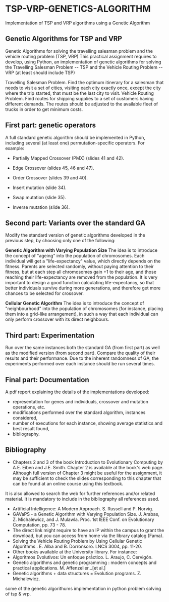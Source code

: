 # TSP-VRP-GENETICS-ALGORITHM
Implementation of TSP and VRP algorithms using a Genetic Algorithm

## Genetic Algorithms for TSP and VRP
Genetic Algorithms for solving the travelling salesman problem and the vehicle routing problem (TSP, VRP)
This practical assignment requires to develop, using Python, an implementation of genetic algorithms for solving the Travelling Salesman Problem -- TSP and the Vehicle Routing Problem -- VRP (at least should include TSP)

Travelling Salesman Problem. Find the optimum itinerary for a salesman that needs to visit a set of cities, visiting each city exactly once, except the city where the trip started, that must be the last city to visit.
Vehicle Routing Problem. Find routes for shipping supplies to a set of customers having different demands. The routes should be adjusted to the available fleet of trucks in order to get minimum costs.

## First part: genetic operators
A full standard genetic algorithm should be implemented in Python, including several (at least one) permutation-specific operators. For example:
- Partially Mapped Crossover (PMX) (slides 41 and 42).
- Edge Crossover (slides 45, 46 and 47).
- Order Crossover (slides 39 and 40).

- Insert mutation (slide 34).
- Swap mutation (slide 35).
- Inverse mutation (slide 36).


## Second part: Variants over the standard GA
Modify the standard version of genetic algorithms developed in the previous step, by choosing only one of the following:

**Genetic Algorithm with Varying Population Size**
The idea is to introduce the concept of "ageing" into the population of chromosomes. Each individual will get a "life-expectancy" value, which directly depends on the fitness. Parents are selected randomly, without paying attention to their fitness, but at each step all chromosomes gain +1 to their age, and those reaching their life-expectancy are removed from the population. It is very important to design a good function calculating life-expectancy, so that better individuals survive during more generations, and therefore get more chances to be selected for crossover.

**Cellular Genetic Algorithm**
The idea is to introduce the concept of "neighbourhood" into the population of chromosomes (for instance, placing them into a grid-like arrangement), in such a way that each individual can only perform crossover with its direct neighbours.

## Third part: Experimentation
Run over the same instances both the standard GA (from first part) as well as the modified version (from second part). Compare the quality of their results and their performance. Due to the inherent randomness of GA, the experiments performed over each instance should be run several times.



## Final part: Documentation
A pdf report explaining the details of the implementations developed:
- representation for genes and individuals, crossover and mutation operations, etc.
- modifications performed over the standard algorithm, instances considered,
- number of executions for each instance, showing average statistics and best result found,
- bibliography.

## Bibliography

- Chapters 2 and 3 of the book Introduction to Evolutionary Computing by A.E. Eiben and J.E. Smith. Chapter 2 is available at the book's web page. Although full version of Chapter 3 might be useful for the assignment, it may be sufficient to check the slides corresponding to this chapter that can be found at an online course using this textbook.

It is also allowed to search the web for further references and/or related material. It is mandatory to include in the bibliography all references used.

- Artificial Intelligence: A Modern Approach. S. Russell and P. Norvig.
- GAVaPS - a Genetic Algorithm with Varying Population Size. J. Arabas, Z. Michalewicz, and J. Mulawla. Proc. 1st IEEE Conf. on Evolutionary Computation, pp. 73 - 78.
- The direct link might require to have an IP within the campus to grant the download, but you can access from home via the library catalog (Fama).
- Solving the Vehicle Routing Problem by Using Cellular Genetic Algorithms . E. Alba and B. Dorronsoro. LNCS 3004, pp. 11-20.
- Other books available at the University library. For instance:
- Algoritmos Evolutivos: Un enfoque práctico. L. Araujo, C. Cervigón.
- Genetic algorithms and genetic programming : modern concepts and practical applications. M. Affenzeller...[et al.]
- Genetic algorithms + data structures = Evolution programs. Z. Michalewicz.



some of the genetic algorithums implementation in python problem solving of tsp & vrp.
